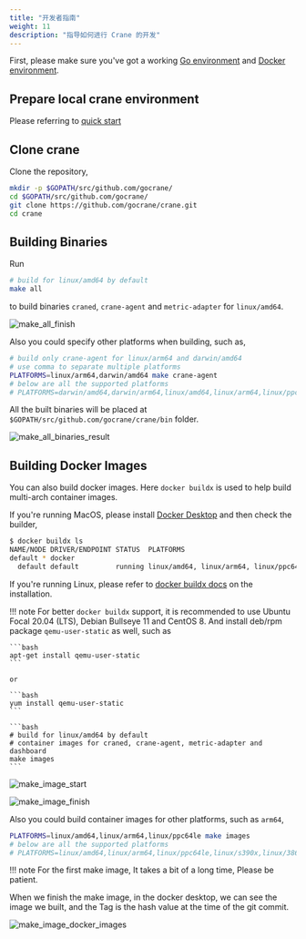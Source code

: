 ```yaml
---
title: "开发者指南"
weight: 11
description: "指导如何进行 Crane 的开发"
---
```


First, please make sure you've got a working [Go environment](https://golang.org/doc/install)
and [Docker environment](https://docs.docker.com/engine).

## Prepare local crane environment

Please referring to [quick start](/docs/getting-started/quick-start)

## Clone crane

Clone the repository,

```bash
mkdir -p $GOPATH/src/github.com/gocrane/
cd $GOPATH/src/github.com/gocrane/
git clone https://github.com/gocrane/crane.git
cd crane
```

## Building Binaries

Run

```bash
# build for linux/amd64 by default
make all
```

to build binaries `craned`, `crane-agent` and `metric-adapter` for `linux/amd64`.

![make_all_finish](/images/developer-guide/make_all_finish.jpg)

Also you could specify other platforms when building, such as,

```bash
# build only crane-agent for linux/arm64 and darwin/amd64
# use comma to separate multiple platforms
PLATFORMS=linux/arm64,darwin/amd64 make crane-agent
# below are all the supported platforms
# PLATFORMS=darwin/amd64,darwin/arm64,linux/amd64,linux/arm64,linux/ppc64le,linux/s390x,linux/386,linux/arm
```

All the built binaries will be placed at `$GOPATH/src/github.com/gocrane/crane/bin` folder.

![make_all_binaries_result](/images/developer-guide/make_all_binaries_result.jpg)

## Building Docker Images

You can also build docker images. Here `docker buildx` is used to help build multi-arch container images.

If you're running MacOS, please install [Docker Desktop](https://docs.docker.com/desktop/) and then check the builder,

```bash
$ docker buildx ls
NAME/NODE DRIVER/ENDPOINT STATUS  PLATFORMS
default * docker
  default default         running linux/amd64, linux/arm64, linux/ppc64le, linux/s390x, linux/386, linux/arm/v7, linux/arm/v6
```

If you're running Linux, please refer to [docker buildx docs](https://docs.docker.com/buildx/working-with-buildx/)
on the installation.

!!! note
    For better `docker buildx` support, it is recommended to use Ubuntu Focal 20.04 (LTS), Debian Bullseye 11 and CentOS 8.
    And install deb/rpm package `qemu-user-static` as well, such as

    ```bash
    apt-get install qemu-user-static
    ```
    
    or

    ```bash
    yum install qemu-user-static
    ```

    ```bash
    # build for linux/amd64 by default
    # container images for craned, crane-agent, metric-adapter and dashboard
    make images
    ```

![make_image_start](/images/developer-guide/make_image_start.jpg)

![make_image_finish](/images/developer-guide/make_image_finish.jpg)

Also you could build container images for other platforms, such as `arm64`,

```bash
PLATFORMS=linux/amd64,linux/arm64,linux/ppc64le make images
# below are all the supported platforms
# PLATFORMS=linux/amd64,linux/arm64,linux/ppc64le,linux/s390x,linux/386,linux/arm
```

!!! note
    For the first make image, It takes a bit of a long time, Please be patient.

When we finish the make image, in the docker desktop, we can see the image we built, and the Tag is the hash value at the time of the git commit.

![make_image_docker_images](/images/developer-guide/make_image_docker_images.jpg)
